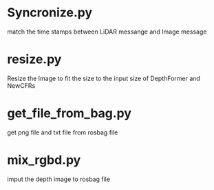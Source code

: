 # Syncronize.py
match the time stamps between LiDAR messange and Image message

# resize.py
Resize the Image to fit the size to the input size of DepthFormer and NewCFRs

# get_file_from_bag.py
get png file and txt file from rosbag file

# mix_rgbd.py
imput the depth image to rosbag file
